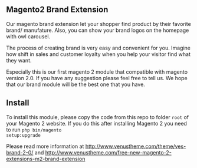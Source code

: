 <h2><a id="welcome" class="anchor" href="#welcome" aria-hidden="true"><span class="octicon octicon-link"></span></a>Magento2 Brand Extension</h2>
Our magento brand extension let your shopper find product by their favorite brand/ manufature. Also, you can show your brand logos on the homepage with owl carousel.

The process of creating brand is very easy and convenient for you. Imagine how shift in sales and customer loyalty when you help your visitor find what they want.

Especially this is our first magento 2 module that compatible with magento version 2.0. If you have any suggestion please feel free to tell us. We hope that our brand module will be the best one that you have.

<h2><a id="install" class="anchor" href="#install" aria-hidden="true"><span class="octicon octicon-link"></span></a>Install</h2>

To install this module, please copy the code from this repo to folder <code>root</code> of your Magento 2 website. If you do this after installing Magento 2 you need to run <code>php bin/magento setup:upgrade</code>

Please read more information at <a href="http://www.venustheme.com/theme/ves-brand-2-0" target="_blank">http://www.venustheme.com/theme/ves-brand-2-0/</a> and <a href="http://www.venustheme.com/free-new-magento-2-extensions-m2-brand-extension/">http://www.venustheme.com/free-new-magento-2-extensions-m2-brand-extension</a>
